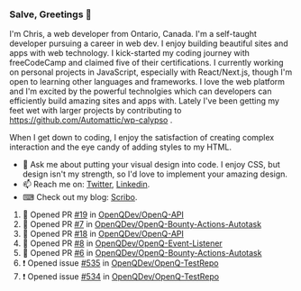 ### Salve, Greetings 👋

I'm Chris, a web developer from Ontario, Canada. I'm a self-taught developer pursuing a career in web dev. I enjoy building beautiful sites and apps with web technology.
I kick-started my coding journey with freeCodeCamp and claimed five of their certifications.  I currently working on personal projects in JavaScript, especially with React/Next.js, though I'm open to learning other languages and frameworks. I love the web platform and I'm excited by the powerful technolgies which can developers can efficiently build amazing sites and apps with. Lately I've been getting my feet wet with larger projects by contributing to https://github.com/Automattic/wp-calypso .

When I get down to coding, I enjoy the satisfaction of creating complex interaction and the eye candy of adding styles to my HTML. 

- 💬 Ask me about putting your visual design into code. I enjoy CSS, but design isn't my strength, so I'd love to implement your amazing design.
- 📫 Reach me on: [Twitter](https://twitter.com/Christo28120856), [Linkedin](https://www.linkedin.com/in/christopher-stevers-07b9a5204/).
- ⌨ Check out my blog: [Scribo](https://christopherstevers.cf).
<!--
**Christopher-Stevers/Christopher-Stevers** is a ✨ _special_ ✨ repository because its `README.md` (this file) appears on your GitHub profile.

Here are some ideas to get you started:

- 🔭 I’m currently working on ...
- 🌱 I’m currently learning ...
- 👯 I’m looking to collaborate on ...
- 🤔 I’m looking for help with ...
- 😄 Pronouns: ...
- ⚡ Fun fact: ...
-->

<!--START_SECTION:activity-->
1. 💪 Opened PR [#19](https://github.com/OpenQDev/OpenQ-API/pull/19) in [OpenQDev/OpenQ-API](https://github.com/OpenQDev/OpenQ-API)
2. 💪 Opened PR [#7](https://github.com/OpenQDev/OpenQ-Bounty-Actions-Autotask/pull/7) in [OpenQDev/OpenQ-Bounty-Actions-Autotask](https://github.com/OpenQDev/OpenQ-Bounty-Actions-Autotask)
3. 💪 Opened PR [#18](https://github.com/OpenQDev/OpenQ-API/pull/18) in [OpenQDev/OpenQ-API](https://github.com/OpenQDev/OpenQ-API)
4. 💪 Opened PR [#8](https://github.com/OpenQDev/OpenQ-Event-Listener/pull/8) in [OpenQDev/OpenQ-Event-Listener](https://github.com/OpenQDev/OpenQ-Event-Listener)
5. 💪 Opened PR [#6](https://github.com/OpenQDev/OpenQ-Bounty-Actions-Autotask/pull/6) in [OpenQDev/OpenQ-Bounty-Actions-Autotask](https://github.com/OpenQDev/OpenQ-Bounty-Actions-Autotask)
6. ❗️ Opened issue [#535](https://github.com/OpenQDev/OpenQ-TestRepo/issues/535) in [OpenQDev/OpenQ-TestRepo](https://github.com/OpenQDev/OpenQ-TestRepo)
7. ❗️ Opened issue [#534](https://github.com/OpenQDev/OpenQ-TestRepo/issues/534) in [OpenQDev/OpenQ-TestRepo](https://github.com/OpenQDev/OpenQ-TestRepo)
<!--END_SECTION:activity-->
